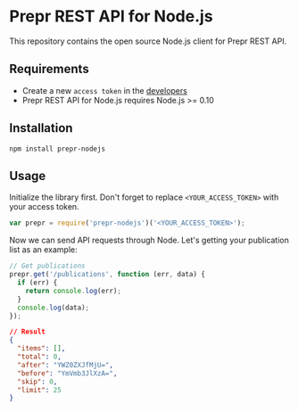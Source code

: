 Prepr REST API for Node.js
================================

This repository contains the open source Node.js client for Prepr REST API.

Requirements
------------

- Create a new `access token` in the [developers](https://signin.prepr.io/settings/development/access-tokens)
- Prepr REST API for Node.js requires Node.js >= 0.10


Installation
------------

`npm install prepr-nodejs`


Usage
-----

Initialize the library first. Don't forget to replace `<YOUR_ACCESS_TOKEN>` with your access token.

```javascript
var prepr = require('prepr-nodejs')('<YOUR_ACCESS_TOKEN>');
```

Now we can send API requests through Node. Let's getting your publication list as an example:

```javascript
// Get publications
prepr.get('/publications', function (err, data) {
  if (err) {
    return console.log(err);
  }
  console.log(data);
});
```

```json
// Result
{
  "items": [],
  "total": 0,   
  "after": "YWZ0ZXJfMjU=",
  "before": "YmVmb3JlXzA=",
  "skip": 0,
  "limit": 25
}
```
